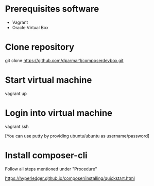 

# Prerequisites software

- Vagrant
- Oracle Virtual Box

# Clone repository

git clone https://github.com/dparmar1/composerdevbox.git

# Start virtual machine 

vagrant up

# Login into virtual machine

vagrant ssh

[You can use putty by providing ubuntu/ubuntu as username/password]

# Install composer-cli

Follow all steps mentioned under "Procedure" 

https://hyperledger.github.io/composer/installing/quickstart.html

